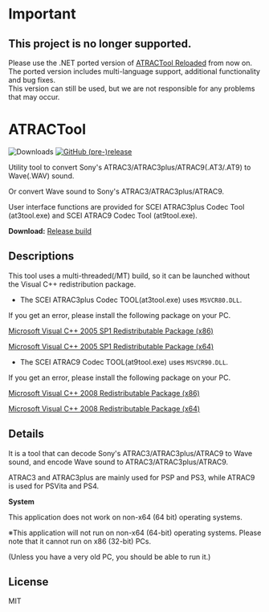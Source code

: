 # Important

## This project is no longer supported.  
Please use the .NET ported version of [ATRACTool Reloaded](https://github.com/XyLe-GBP/ATRACTool-Reloaded) from now on.  
The ported version includes multi-language support, additional functionality and bug fixes.  
This version can still be used, but we are not responsible for any problems that may occur.  

# ATRACTool

![Downloads](https://img.shields.io/github/downloads/XyLe-GBP/ATRACTool/total.svg)
[![GitHub (pre-)release](https://img.shields.io/github/release/XyLe-GBP/ATRACTool/all.svg)](https://github.com/XyLe-GBP/ATRACTool/releases)

Utility tool to convert Sony's ATRAC3/ATRAC3plus/ATRAC9(.AT3/.AT9) to Wave(.WAV) sound.  

Or convert Wave sound to Sony's ATRAC3/ATRAC3plus/ATRAC9.  

User interface functions are provided for SCEI ATRAC3plus Codec Tool (at3tool.exe) and SCEI ATRAC9 Codec Tool (at9tool.exe).

**Download:**
[Release build](https://github.com/XyLe-GBP/ATRACTool/releases)

## Descriptions

This tool uses a multi-threaded(/MT) build, so it can be launched without the Visual C++ redistribution package.

- The SCEI ATRAC3plus Codec TOOL(at3tool.exe) uses <code>MSVCR80.DLL</code>.  

 If you get an error, please install the following package on your PC.

 [Microsoft Visual C++ 2005 SP1 Redistributable Package (x86)](http://www.microsoft.com/ja-jp/download/details.aspx?id=5638)

 [Microsoft Visual C++ 2005 SP1 Redistributable Package (x64)](http://www.microsoft.com/ja-jp/download/details.aspx?id=18471)

- The SCEI ATRAC9 Codec TOOL(at9tool.exe) uses <code>MSVCR90.DLL</code>.  

 If you get an error, please install the following package on your PC.

 [Microsoft Visual C++ 2008 Redistributable Package (x86)](http://www.microsoft.com/ja-jp/download/details.aspx?id=29)

 [Microsoft Visual C++ 2008 Redistributable Package (x64)](http://www.microsoft.com/ja-jp/download/details.aspx?id=15336)

## Details

It is a tool that can decode Sony's ATRAC3/ATRAC3plus/ATRAC9 to Wave sound, and encode Wave sound to ATRAC3/ATRAC3plus/ATRAC9. 

ATRAC3 and ATRAC3plus are mainly used for PSP and PS3, while ATRAC9 is used for PSVita and PS4.

**System**

This application does not work on non-x64 (64 bit) operating systems.  

※This application will not run on non-x64 (64-bit) operating systems. Please note that it cannot run on x86 (32-bit) PCs.  

(Unless you have a very old PC, you should be able to run it.)

## License

MIT

